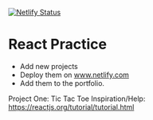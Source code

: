 [![Netlify Status](https://api.netlify.com/api/v1/badges/bd86f7be-d8a7-43ff-b118-2669c6b262e2/deploy-status)](https://app.netlify.com/sites/react-projects-bepee/deploys)

# React Practice

- Add new projects
- Deploy them on www.netlify.com
- Add them to the portfolio.


Project One: Tic Tac Toe
Inspiration/Help: https://reactjs.org/tutorial/tutorial.html
